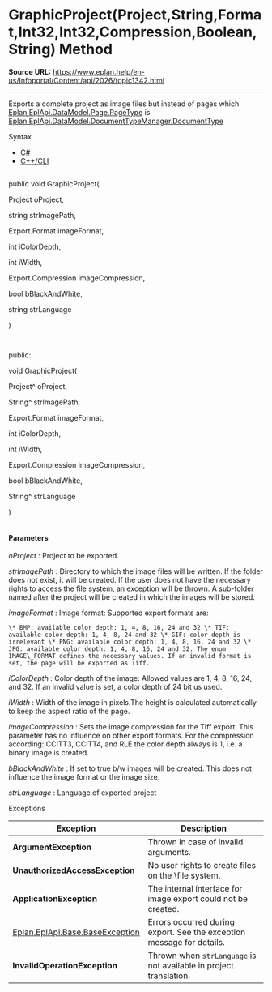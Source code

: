 # GraphicProject(Project,String,Format,Int32,Int32,Compression,Boolean,String) Method

**Source URL:** https://www.eplan.help/en-us/Infoportal/Content/api/2026/topic1342.html

---

Exports a complete project as image files but instead of pages which [Eplan.EplApi.DataModel.Page.PageType](Eplan.EplApi.DataModelu~Eplan.EplApi.DataModel.Page~PageType.html) is [Eplan.EplApi.DataModel.DocumentTypeManager.DocumentType](Eplan.EplApi.DataModelu~Eplan.EplApi.DataModel.DocumentTypeManager+DocumentType.html)

Syntax

- [C#](#i-syntax-CS)
- [C++/CLI](#i-syntax-CPP2005)

```
```
public void GraphicProject( 

   Project oProject,

   string strImagePath,

   Export.Format imageFormat,

   int iColorDepth,

   int iWidth,

   Export.Compression imageCompression,

   bool bBlackAndWhite,

   string strLanguage

)
```
```

```
```
public:

void GraphicProject( 

   Project^ oProject,

   String^ strImagePath,

   Export.Format imageFormat,

   int iColorDepth,

   int iWidth,

   Export.Compression imageCompression,

   bool bBlackAndWhite,

   String^ strLanguage

)
```
```

#### Parameters

*oProject*
:   Project to be exported.

*strImagePath*
:   Directory to which the image files will be written. If the folder does not exist, it will be created. If the user does not have the necessary rights to access the file system, an exception will be thrown. A sub\-folder named after the project will be created in which the images will be stored.

*imageFormat*
:   Image format\: Supported export formats are\:

    \* BMP: available color depth: 1, 4, 8, 16, 24 and 32 \* TIF: available color depth: 1, 4, 8, 24 and 32 \* GIF: color depth is irrelevant \* PNG: available color depth: 1, 4, 8, 16, 24 and 32 \* JPG: available color depth: 1, 4, 8, 16, 24 and 32. The enum IMAGE\_FORMAT defines the necessary values. If an invalid format is set, the page will be exported as Tiff.

*iColorDepth*
:   Color depth of the image\: Allowed values are 1, 4, 8, 16, 24, and 32. If an invalid value is set, a color depth of 24 bit us used.

*iWidth*
:   Width of the image in pixels.The height is calculated automatically to keep the aspect ratio of the page.

*imageCompression*
:   Sets the image compression for the Tiff export. This parameter has no influence on other export formats. For the compression according\: CCITT3, CCITT4, and RLE the color depth always is 1, i.e. a binary image is created.

*bBlackAndWhite*
:   If set to true b/w images will be created. This does not influence the image format or the image size.

*strLanguage*
:   Language of exported project

Exceptions

| Exception | Description |
| --- | --- |
| **ArgumentException** | Thrown in case of invalid arguments. |
| **UnauthorizedAccessException** | No user rights to create files on the \file system. |
| **ApplicationException** | The internal interface for image export could not be created. |
| [Eplan.EplApi.Base.BaseException](Eplan.EplApi.Baseu~Eplan.EplApi.Base.BaseException.html) | Errors occurred during export. See the exception message for details. |
| **InvalidOperationException** | Thrown when `strLanguage` is not available in project translation. |
